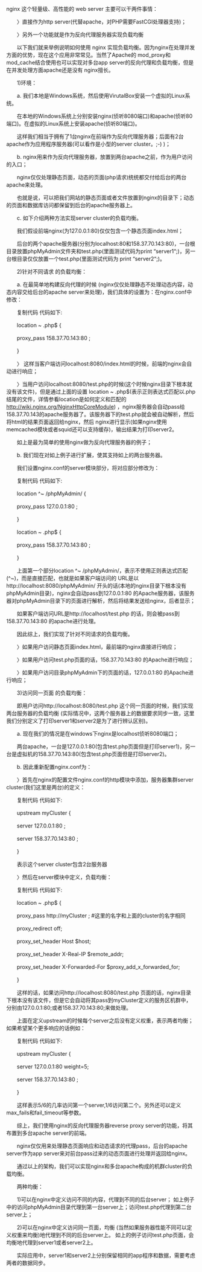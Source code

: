 nginx 这个轻量级、高性能的 web server 主要可以干两件事情：



　　〉直接作为http server(代替apache，对PHP需要FastCGI处理器支持)；

　　〉另外一个功能就是作为反向代理服务器实现负载均衡



　　以下我们就来举例说明如何使用 nginx 实现负载均衡。因为nginx在处理并发方面的优势，现在这个应用非常常见。当然了Apache的 mod_proxy和mod_cache结合使用也可以实现对多台app server的反向代理和负载均衡，但是在并发处理方面apache还是没有 nginx擅长。



　　1)环境：



　　a. 我们本地是Windows系统，然后使用VirutalBox安装一个虚拟的Linux系统。

　　在本地的Windows系统上分别安装nginx(侦听8080端口)和apache(侦听80端口)。在虚拟的Linux系统上安装apache(侦听80端口)。

　　这样我们相当于拥有了1台nginx在前端作为反向代理服务器；后面有2台apache作为应用程序服务器(可以看作是小型的server cluster。;-) )；



　　b. nginx用来作为反向代理服务器，放置到两台apache之前，作为用户访问的入口；

　　nginx仅仅处理静态页面，动态的页面(php请求)统统都交付给后台的两台apache来处理。

　　也就是说，可以把我们网站的静态页面或者文件放置到nginx的目录下；动态的页面和数据库访问都保留到后台的apache服务器上。



　　c. 如下介绍两种方法实现server cluster的负载均衡。

　　我们假设前端nginx(为127.0.0.1:80)仅仅包含一个静态页面index.html；

　　后台的两个apache服务器(分别为localhost:80和158.37.70.143:80)，一台根目录放置phpMyAdmin文件夹和test.php(里面测试代码为print “server1“;)，另一台根目录仅仅放置一个test.php(里面测试代码为 print “server2“;)。



　　2)针对不同请求 的负载均衡：



　　a. 在最简单地构建反向代理的时候 (nginx仅仅处理静态不处理动态内容，动态内容交给后台的apache server来处理)，我们具体的设置为：在nginx.conf中修改：

　　复制代码 代码如下:



　　location ~ \.php$ {

　　proxy_pass 158.37.70.143:80 ;

　　}



　　〉 这样当客户端访问localhost:8080/index.html的时候，前端的nginx会自动进行响应；

　　〉当用户访问localhost:8080/test.php的时候(这个时候nginx目录下根本就没有该文件)，但是通过上面的设置 location ~ \.php$(表示正则表达式匹配以.php结尾的文件，详情参看location是如何定义和匹配的 http://wiki.nginx.org/NginxHttpCoreModule) ，nginx服务器会自动pass给 158.37.70.143的apache服务器了。该服务器下的test.php就会被自动解析，然后将html的结果页面返回给nginx，然后 nginx进行显示(如果nginx使用memcached模块或者squid还可以支持缓存)，输出结果为打印server2。



　　如上是最为简单的使用nginx做为反向代理服务器的例子；



　　b. 我们现在对如上例子进行扩展，使其支持如上的两台服务器。

　　我们设置nginx.conf的server模块部分，将对应部分修改为：

　　复制代码 代码如下:



　　location ^~ /phpMyAdmin/ {

　　proxy_pass 127.0.0.1:80 ;

　　}

　　location ~ \.php$ {

　　proxy_pass 158.37.70.143:80 ;

　　}



　　上面第一个部分location ^~ /phpMyAdmin/，表示不使用正则表达式匹配(^~)，而是直接匹配，也就是如果客户端访问的 URL是以http://localhost:8080/phpMyAdmin/ 开头的话(本地的nginx目录下根本没有phpMyAdmin目录)，nginx会自动pass到127.0.0.1:80 的Apache服务器，该服务器对phpMyAdmin目录下的页面进行解析，然后将结果发送给nginx，后者显示；

　　如果客户端访问URL是http://localhost/test.php 的话，则会被pass到158.37.70.143:80 的apache进行处理。



　　因此综上，我们实现了针对不同请求的负载均衡。

　　〉如果用户访问静态页面index.html，最前端的nginx直接进行响应；

　　〉如果用户访问test.php页面的话，158.37.70.143:80 的Apache进行响应；

　　〉如果用户访问目录phpMyAdmin下的页面的话，127.0.0.1:80 的Apache进行响应；



　　3)访问同一页面 的负载均衡：

　　即用户访问http://localhost:8080/test.php 这个同一页面的时候，我们实现两台服务器的负载均衡 (实际情况中，这两个服务器上的数据要求同步一致，这里我们分别定义了打印server1和server2是为了进行辨认区别)。



　　a. 现在我们的情况是在windows下nginx是localhost侦听8080端口；

　　两台apache，一台是127.0.0.1:80(包含test.php页面但是打印server1)，另一台是虚拟机的158.37.70.143:80(包含test.php页面但是打印server2)。



　　b. 因此重新配置nginx.conf为：

　　〉首先在nginx的配置文件nginx.conf的http模块中添加，服务器集群server cluster(我们这里是两台)的定义：

　　复制代码 代码如下:



　　upstream myCluster {

　　server 127.0.0.1:80 ;

　　server 158.37.70.143:80 ;

　　}



　　表示这个server cluster包含2台服务器

　　〉然后在server模块中定义，负载均衡：

　　复制代码 代码如下:



　　location ~ \.php$ {

　　proxy_pass http://myCluster ; #这里的名字和上面的cluster的名字相同

　　proxy_redirect off;

　　proxy_set_header Host $host;

　　proxy_set_header X-Real-IP $remote_addr;

　　proxy_set_header X-Forwarded-For $proxy_add_x_forwarded_for;

　　}



　　这样的话，如果访问http://localhost:8080/test.php 页面的话，nginx目录下根本没有该文件，但是它会自动将其pass到myCluster定义的服务区机群中，分别由127.0.0.1:80;或者158.37.70.143:80;来做处理。

　　上面在定义upstream的时候每个server之后没有定义权重，表示两者均衡；如果希望某个更多响应的话例如：

　　复制代码 代码如下:



　　upstream myCluster {

　　server 127.0.0.1:80 weight=5;

　　server 158.37.70.143:80 ;

　　}



　　这样表示5/6的几率访问第一个server,1/6访问第二个。另外还可以定义max_fails和fail_timeout等参数。



　　综上，我们使用nginx的反向代理服务器reverse proxy server的功能，将其布置到多台apache server的前端。

　　nginx仅仅用来处理静态页面响应和动态请求的代理pass，后台的apache server作为app server来对前台pass过来的动态页面进行处理并返回给nginx。



　　通过以上的架构，我们可以实现nginx和多台apache构成的机群cluster的负载均衡。

　　两种均衡：

　　1)可以在nginx中定义访问不同的内容，代理到不同的后台server； 如上例子中的访问phpMyAdmin目录代理到第一台server上；访问test.php代理到第二台server上；

　　2)可以在nginx中定义访问同一页面，均衡 (当然如果服务器性能不同可以定义权重来均衡)地代理到不同的后台server上。 如上的例子访问test.php页面，会均衡地代理到server1或者server2上。

　　实际应用中，server1和server2上分别保留相同的app程序和数据，需要考虑两者的数据同步。

